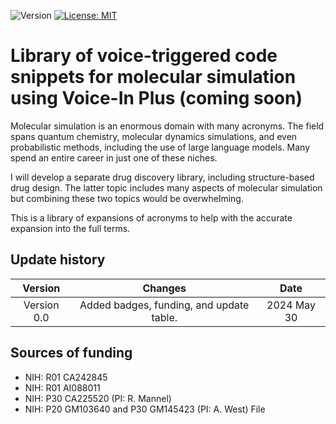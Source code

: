 ![Version](https://img.shields.io/static/v1?label=matplotlib-voice-in&message=0.0&color=brightcolor)
[![License: MIT](https://img.shields.io/badge/License-MIT-blue.svg)](https://opensource.org/licenses/MIT)


# Library of voice-triggered code snippets for molecular simulation using Voice-In Plus (coming soon)

Molecular simulation is an enormous domain with many acronyms.
The field spans quantum chemistry, molecular dynamics simulations, and even probabilistic methods, including the use of large language models.
Many spend an entire career in just one of these niches.

I will develop a separate drug discovery library, including structure-based drug design.
The latter topic includes many aspects of molecular simulation but combining these two topics would be overwhelming.

This is a library of expansions of acronyms to help with the accurate expansion into the full terms.

## Update history

|Version      | Changes                                                                                                                                    | Date                 |
|:-----------:|:------------------------------------------------------------------------------------------------------------------------------------------:|:--------------------:|
| Version 0.0 |   Added badges, funding, and update table.                                                                                                 | 2024 May 30         |

## Sources of funding

- NIH: R01 CA242845
- NIH: R01 AI088011
- NIH: P30 CA225520 (PI: R. Mannel)
- NIH: P20 GM103640 and P30 GM145423 (PI: A. West)
File

